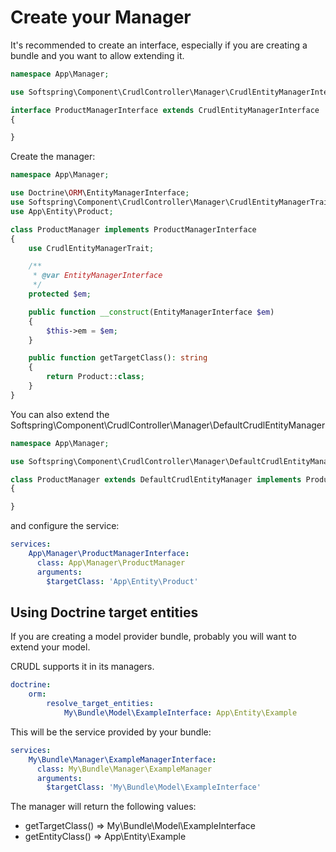 # Create your Manager

It's recommended to create an interface, especially if you are creating a bundle and you
want to allow extending it.

```php
namespace App\Manager;

use Softspring\Component\CrudlController\Manager\CrudlEntityManagerInterface;

interface ProductManagerInterface extends CrudlEntityManagerInterface
{

}
```

Create the manager:

```php
namespace App\Manager;

use Doctrine\ORM\EntityManagerInterface;
use Softspring\Component\CrudlController\Manager\CrudlEntityManagerTrait;
use App\Entity\Product;

class ProductManager implements ProductManagerInterface
{
    use CrudlEntityManagerTrait;

    /**
     * @var EntityManagerInterface
     */
    protected $em;

    public function __construct(EntityManagerInterface $em)
    {
        $this->em = $em;
    }

    public function getTargetClass(): string
    {
        return Product::class;
    }
}
```

You can also extend the Softspring\Component\CrudlController\Manager\DefaultCrudlEntityManager

```php
namespace App\Manager;

use Softspring\Component\CrudlController\Manager\DefaultCrudlEntityManager;

class ProductManager extends DefaultCrudlEntityManager implements ProductManagerInterface
{

}
```

and configure the service:

```yaml
services:
    App\Manager\ProductManagerInterface:
      class: App\Manager\ProductManager
      arguments:
        $targetClass: 'App\Entity\Product'
```

## Using Doctrine target entities

If you are creating a model provider bundle, probably you will want to extend your model.

CRUDL supports it in its managers.

```yaml
doctrine:
    orm:
        resolve_target_entities:
            My\Bundle\Model\ExampleInterface: App\Entity\Example
```

This will be the service provided by your bundle:

```yaml
services:
    My\Bundle\Manager\ExampleManagerInterface:
      class: My\Bundle\Manager\ExampleManager
      arguments:
        $targetClass: 'My\Bundle\Model\ExampleInterface'
```

The manager will return the following values:

- getTargetClass() => My\Bundle\Model\ExampleInterface
- getEntityClass() => App\Entity\Example
